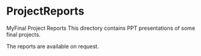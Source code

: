 # ProjectReports
MyFinal Project Reports
This directory contains PPT presentations of some final projects.

The reports are available on request.
